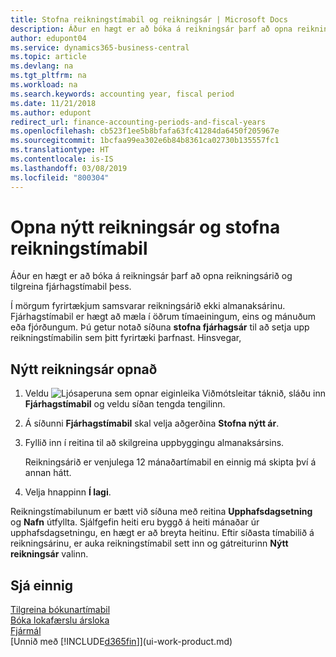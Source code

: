 ```yaml
---
title: Stofna reikningstímabil og reikningsár | Microsoft Docs
description: Áður en hægt er að bóka á reikningsár þarf að opna reikningsárið og tilgreina reikningstímabil þess.
author: edupont04
ms.service: dynamics365-business-central
ms.topic: article
ms.devlang: na
ms.tgt_pltfrm: na
ms.workload: na
ms.search.keywords: accounting year, fiscal period
ms.date: 11/21/2018
ms.author: edupont
redirect_url: finance-accounting-periods-and-fiscal-years
ms.openlocfilehash: cb523f1ee5b8bfafa63fc41284da6450f205967e
ms.sourcegitcommit: 1bcfaa99ea302e6b84b8361ca02730b135557fc1
ms.translationtype: HT
ms.contentlocale: is-IS
ms.lasthandoff: 03/08/2019
ms.locfileid: "800304"
---
```

# <a name="open-a-new-fiscal-year-and-create-accounting-periods"></a>Opna nýtt reikningsár og stofna reikningstímabil
Áður en hægt er að bóka á reikningsár þarf að opna reikningsárið og tilgreina fjárhagstímabil þess.  

Í mörgum fyrirtækjum samsvarar reikningsárið ekki almanaksárinu. Fjárhagstímabil er hægt að mæla í öðrum tímaeiningum, eins og mánuðum eða fjórðungum. Þú getur notað síðuna **stofna fjárhagsár** til að setja upp reikningstímabilin sem þitt fyrirtæki þarfnast. Hinsvegar,   

## <a name="to-open-a-new-fiscal-year"></a>Nýtt reikningsár opnað
1. Veldu ![Ljósaperuna sem opnar eiginleika Viðmótsleitar](media/ui-search/search_small.png "Segðu mér hvað þú vilt gera") táknið, sláðu inn **Fjárhagstímabil** og veldu síðan tengda tengilinn.
2. Á síðunni **Fjárhagstímabil** skal velja aðgerðina **Stofna nýtt ár**.
3. Fyllið inn í reitina til að skilgreina uppbyggingu almanaksársins.

    Reikningsárið er venjulega 12 mánaðartímabil en einnig má skipta því á annan hátt.
4. Velja hnappinn **Í lagi**.

Reikningstímabilunum er bætt við síðuna með reitina **Upphafsdagsetning** og **Nafn** útfyllta. Sjálfgefin heiti eru byggð á heiti mánaðar úr upphafsdagsetningu, en hægt er að breyta heitinu. Eftir síðasta tímabilið á reikningsárinu, er auka reikningstímabil sett inn og gátreiturinn **Nýtt reikningsár** valinn.  


## <a name="see-also"></a>Sjá einnig
[Tilgreina bókunartímabil](finance-how-specify-posting-periods.md)  
[Bóka lokafærslu ársloka](year-how-post-year-end-close-entry.md)  
[Fjármál](finance.md)  
[Unnið með [!INCLUDE[d365fin](includes/d365fin_md.md)]](ui-work-product.md)
